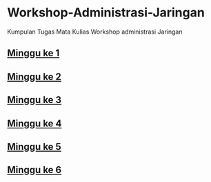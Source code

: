 # Workshop-Administrasi-Jaringan
Kumpulan Tugas Mata Kulias Workshop administrasi Jaringan
## [Minggu ke 1](https://github.com/Akbar0912/Workshop-Administrasi-Jaringan/tree/main/Minggu1)
## [Minggu ke 2](https://github.com/Akbar0912/Workshop-Administrasi-Jaringan/blob/main/Minggu2/PacketManagement.md)
## [Minggu ke 3](https://github.com/Akbar0912/Workshop-Administrasi-Jaringan/blob/main/Minggu3/Routing%20RB3011.md)
## [Minggu ke 4]()
## [Minggu ke 5]()
## [Minggu ke 6]()
